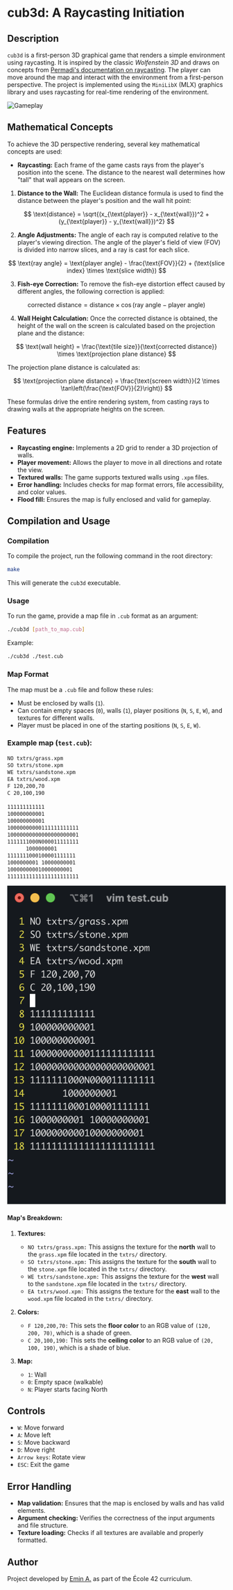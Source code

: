# cub3d: A Raycasting Initiation

## Description

`cub3d` is a first-person 3D graphical game that renders a simple environment using raycasting. It is inspired by the classic *Wolfenstein 3D* and draws on concepts from [Permadi's documentation on raycasting](https://permadi.com/1996/05/ray-casting-tutorial-1/). The player can move around the map and interact with the environment from a first-person perspective. The project is implemented using the `MiniLibX` (MLX) graphics library and uses raycasting for real-time rendering of the environment.

![Gameplay](./media/cub3d-gameplay.gif)

## Mathematical Concepts

To achieve the 3D perspective rendering, several key mathematical concepts are used:

- **Raycasting:** Each frame of the game casts rays from the player's position into the scene. The distance to the nearest wall determines how "tall" that wall appears on the screen.

1. **Distance to the Wall:** The Euclidean distance formula is used to find the distance between the player's position and the wall hit point:

$$
\text{distance} = \sqrt{(x_{\text{player}} - x_{\text{wall}})^2 + (y_{\text{player}} - y_{\text{wall}})^2}
$$

2. **Angle Adjustments:** The angle of each ray is computed relative to the player's viewing direction. The angle of the player's field of view (FOV) is divided into narrow slices, and a ray is cast for each slice.

$$
\text{ray angle} = \text{player angle} - \frac{\text{FOV}}{2} + (\text{slice index} \times \text{slice width})
$$

3. **Fish-eye Correction:** To remove the fish-eye distortion effect caused by different angles, the following correction is applied:

$$
\text{corrected distance} = \text{distance} \times \cos(\text{ray angle} - \text{player angle})
$$

4. **Wall Height Calculation:** Once the corrected distance is obtained, the height of the wall on the screen is calculated based on the projection plane and the distance:

$$
\text{wall height} = \frac{\text{tile size}}{\text{corrected distance}} \times \text{projection plane distance}
$$

The projection plane distance is calculated as:

$$
\text{projection plane distance} = \frac{\text{screen width}}{2 \times \tan\left(\frac{\text{FOV}}{2}\right)}
$$

These formulas drive the entire rendering system, from casting rays to drawing walls at the appropriate heights on the screen.

## Features

- **Raycasting engine:** Implements a 2D grid to render a 3D projection of walls.
- **Player movement:** Allows the player to move in all directions and rotate the view.
- **Textured walls:** The game supports textured walls using `.xpm` files.
- **Error handling:** Includes checks for map format errors, file accessibility, and color values.
- **Flood fill:** Ensures the map is fully enclosed and valid for gameplay.

## Compilation and Usage

### Compilation

To compile the project, run the following command in the root directory:

```bash
make
```

This will generate the `cub3d` executable.

### Usage

To run the game, provide a map file in `.cub` format as an argument:

```bash
./cub3d [path_to_map.cub]
```

Example:
```bash
./cub3d ./test.cub
```

### Map Format

The map must be a `.cub` file and follow these rules:

- Must be enclosed by walls (`1`).
- Can contain empty spaces (`0`), walls (`1`), player positions (`N`, `S`, `E`, `W`), and textures for different walls.
- Player must be placed in one of the starting positions (`N`, `S`, `E`, `W`).

### Example map (`test.cub`):

```
NO txtrs/grass.xpm
SO txtrs/stone.xpm
WE txtrs/sandstone.xpm
EA txtrs/wood.xpm
F 120,200,70
C 20,100,190

111111111111
100000000001
100000000001
10000000000111111111111
10000000000000000000001
1111111000N000011111111
      1000000001
1111111000100001111111
1000000001 10000000001
100000000010000000001
11111111111111111111111
```

![Map](./media/cub3d-map.png)

#### Map's Breakdown:

1. **Textures:**

	- `NO txtrs/grass.xpm:` This assigns the texture for the **north** wall to the `grass.xpm` file located in the `txtrs/` directory.
	- `SO txtrs/stone.xpm:` This assigns the texture for the **south** wall to the `stone.xpm` file located in the `txtrs/` directory.
	- `WE txtrs/sandstone.xpm:` This assigns the texture for the **west** wall to the `sandstone.xpm` file located in the `txtrs/` directory.
	- `EA txtrs/wood.xpm:` This assigns the texture for the **east** wall to the `wood.xpm` file located in the `txtrs/` directory.

2. **Colors:**
	- `F 120,200,70:` This sets the **floor color** to an RGB value of `(120, 200, 70)`, which is a shade of green.
	- `C 20,100,190:` This sets the **ceiling color** to an RGB value of `(20, 100, 190)`, which is a shade of blue.

3. **Map:**
	- `1`: Wall
	- `0`: Empty space (walkable)
	- `N`: Player starts facing North

## Controls

- `W`: Move forward
- `A`: Move left
- `S`: Move backward
- `D`: Move right
- `Arrow keys`: Rotate view
- `ESC`: Exit the game

## Error Handling

- **Map validation:** Ensures that the map is enclosed by walls and has valid elements.
- **Argument checking:** Verifies the correctness of the input arguments and file structure.
- **Texture loading:** Checks if all textures are available and properly formatted.

## Author

Project developed by [Emin A.](https://github.com/emayia) as part of the École 42 curriculum.
